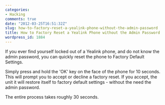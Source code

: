 ```yaml
---
categories:
- Hacking
comments: true
date: "2012-03-25T16:51:32Z"
slug: how-to-factory-reset-a-yealink-phone-without-the-admin-password
title: How to Factory Reset a Yealink Phone without the Admin Password
wordpress_id: 1884
---
```


If you ever find yourself locked out of a Yealink phone, and do not know the admin password, you can quickly reset the phone to Factory Default Settings.

Simply press and hold the 'OK' key on the face of the phone for 10 seconds.  This will prompt you to accept or decline a factory reset.  If you accept, the unit it will restore itself to factory default settings - without the need the admin password.

The entire process takes roughly 30 seconds.
